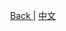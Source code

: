 <p align="center">
 <a href="https://natasha.dotnetcore.xyz/"> Back </a> |  <a href="https://natasha.dotnetcore.xyz/zh/api/api-samples.html"> 中文 </a>
</p> 